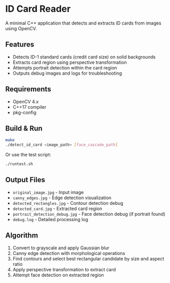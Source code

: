 # ID Card Reader

A minimal C++ application that detects and extracts ID cards from images using OpenCV.

## Features

- Detects ID-1 standard cards (credit card size) on solid backgrounds
- Extracts card region using perspective transformation
- Attempts portrait detection within the card region
- Outputs debug images and logs for troubleshooting

## Requirements

- OpenCV 4.x
- C++17 compiler
- pkg-config

## Build & Run

```bash
make
./detect_id_card <image_path> [face_cascade_path]
```

Or use the test script:
```bash
./runtest.sh
```

## Output Files

- `original_image.jpg` - Input image
- `canny_edges.jpg` - Edge detection visualization
- `detected_rectangles.jpg` - Contour detection debug
- `detected_card.jpg` - Extracted card region
- `portrait_detection_debug.jpg` - Face detection debug (if portrait found)
- `debug.log` - Detailed processing log

## Algorithm

1. Convert to grayscale and apply Gaussian blur
2. Canny edge detection with morphological operations
3. Find contours and select best rectangular candidate by size and aspect ratio
4. Apply perspective transformation to extract card
5. Attempt face detection on extracted region